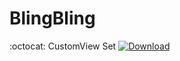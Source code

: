 # BlingBling
:octocat: CustomView Set
[ ![Download](https://api.bintray.com/packages/dinson/base-module/blingbase/images/download.svg?version=0.0.4) ](https://bintray.com/dinson/base-module/blingbase/0.0.4/link)
